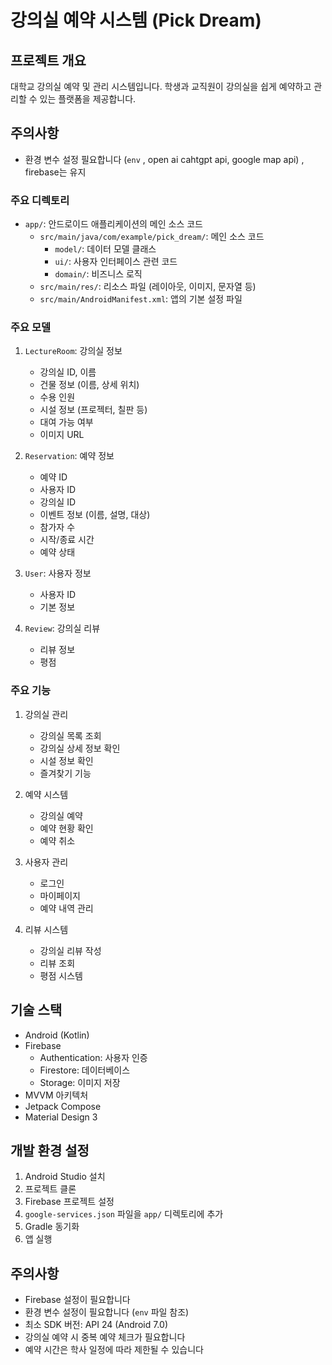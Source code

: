 # 강의실 예약 시스템 (Pick Dream)

## 프로젝트 개요
대학교 강의실 예약 및 관리 시스템입니다. 학생과 교직원이 강의실을 쉽게 예약하고 관리할 수 있는 플랫폼을 제공합니다.

## 주의사항
- 환경 변수 설정 필요합니다 (`env` , open ai cahtgpt api, google map api) , firebase는 유지



### 주요 디렉토리
- `app/`: 안드로이드 애플리케이션의 메인 소스 코드
  - `src/main/java/com/example/pick_dream/`: 메인 소스 코드
    - `model/`: 데이터 모델 클래스
    - `ui/`: 사용자 인터페이스 관련 코드
    - `domain/`: 비즈니스 로직
  - `src/main/res/`: 리소스 파일 (레이아웃, 이미지, 문자열 등)
  - `src/main/AndroidManifest.xml`: 앱의 기본 설정 파일

### 주요 모델
1. `LectureRoom`: 강의실 정보
   - 강의실 ID, 이름
   - 건물 정보 (이름, 상세 위치)
   - 수용 인원
   - 시설 정보 (프로젝터, 칠판 등)
   - 대여 가능 여부
   - 이미지 URL

2. `Reservation`: 예약 정보
   - 예약 ID
   - 사용자 ID
   - 강의실 ID
   - 이벤트 정보 (이름, 설명, 대상)
   - 참가자 수
   - 시작/종료 시간
   - 예약 상태

3. `User`: 사용자 정보
   - 사용자 ID
   - 기본 정보

4. `Review`: 강의실 리뷰
   - 리뷰 정보
   - 평점

### 주요 기능
1. 강의실 관리
   - 강의실 목록 조회
   - 강의실 상세 정보 확인
   - 시설 정보 확인
   - 즐겨찾기 기능

2. 예약 시스템
   - 강의실 예약
   - 예약 현황 확인
   - 예약 취소

3. 사용자 관리
   - 로그인
   - 마이페이지
   - 예약 내역 관리

4. 리뷰 시스템
   - 강의실 리뷰 작성
   - 리뷰 조회
   - 평점 시스템

## 기술 스택
- Android (Kotlin)
- Firebase
  - Authentication: 사용자 인증
  - Firestore: 데이터베이스
  - Storage: 이미지 저장
- MVVM 아키텍처
- Jetpack Compose
- Material Design 3

## 개발 환경 설정
1. Android Studio 설치
2. 프로젝트 클론
3. Firebase 프로젝트 설정
4. `google-services.json` 파일을 `app/` 디렉토리에 추가
5. Gradle 동기화
6. 앱 실행

## 주의사항
- Firebase 설정이 필요합니다
- 환경 변수 설정이 필요합니다 (`env` 파일 참조)
- 최소 SDK 버전: API 24 (Android 7.0)
- 강의실 예약 시 중복 예약 체크가 필요합니다
- 예약 시간은 학사 일정에 따라 제한될 수 있습니다
